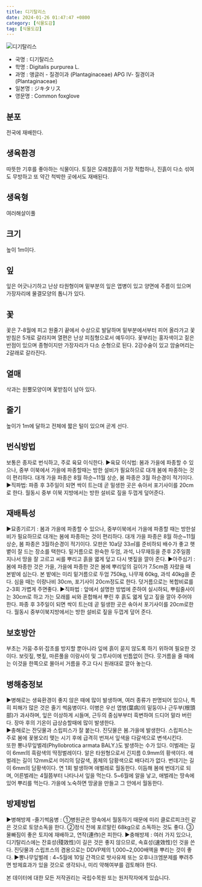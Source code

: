 ```yaml
---
title: 디기탈리스
date: 2024-01-26 01:47:47 +0800
category: [식물도감]
tag: [식물도감]
---
```




![디기탈리스](/fileUpload/plants/basic/Scrophulariaceae/Digitalis/9467/1_th2.JPG)
- 국명 : 디기탈리스
- 학명 : Digitalis purpurea L.
- 과명 : 앵글러 - 질경이과 (Plantaginaceae) APG Ⅳ- 질경이과 (Plantaginaceae)
- 일본명 : ジキタリス
- 영문명 : Common foxglove


## 분포
전국에 재배한다.
## 생육환경
따뜻한 기후를 좋아하는 식물이다. 토질은 모래참흙이 가장 적합하나, 진흙이 다소 섞여도 무방하고 또 약간 척박한 곳에서도 재배된다.
## 생육형
여러해살이풀
## 크기
높이 1m이다.
## 잎
잎은 어긋나기하고 난상 타원형이며 밑부분의 잎은 엽병이 있고 양면에 주름이 있으며 가장자리에 물결모양의 톱니가 있다.
## 꽃
꽃은 7-8월에 피고 원줄기 끝에서 수상으로 발달하며 밑부분에서부터 피어 올라가고 꽃받침은 5개로 갈라지며 열편은 난상 피침형으로서 예두이다. 꽃부리는 홍자색이고 짙은 반점이 있으며 종형이지만 가장자리가 다소 순형으로 된다. 2강수술이 있고 암술머리는 2갈래로 갈라진다.
## 열매
삭과는 원뿔모양이며 꽃받침이 남아 있다.
## 줄기
높이가 1m에 달하고 전체에 짧은 털이 있으며 곧게 선다.
## 번식방법
보통은 종자로 번식하고, 주로 육묘 이식한다.▶육묘 이식법: 봄과 가을에 파종할 수 있으나, 중부 이북에서 가을에 파종할때는 방한 설비가 필요하므로 대개 봄에 파종하는 것이 편리하다. 대개 가을 파종은 8월 하순~11월 상순, 봄 파종은 3월 하순경이 적기이다.▶직파법: 파종 후 3주일이 되면 싹이 트는데 곧 밀생한 곳은 솎아서 포기사이를 20cm로 한다. 월동시 중부 이북 지방에서는 방한 설비로 짚을 두껍게 덮어준다.
## 재배특성
▶묘종기르기 : 봄과 가을에 파종할 수 있으나, 중부이북에서 가을에 파종할 때는 방한설비가 필요하므로 대개는 봄에 파종하는 것이 편리하다. 대개 가을 파종은 8월 하순~11월 상순, 봄 파종은 3월하순경이 적기이다. 모판은 10a당 33㎡를 준비하되 배수가 좋고 햇볕이 잘 드는 장소를 택한다. 밑거름으로 완숙한 두엄, 과석, 나무재등을 준후 2주일쯤 지나서 땅을 잘 고르고 씨를 뿌리고 흙을 엷게 덮고 다시 볏짚을 깔아 준다.▶아주심기 : 봄에 파종한 것은 가을, 가을에 파종한 것은 봄에 뿌리잎의 길이가 7.5cm쯤 자랐을 때 본밭에 심는다. 본 밭에는 미리 밑거름으로 두엄 750kg, 나무재 60kg, 과석 40kg을 준다. 심을 때는 이랑나비 30cm, 포기사이 20cm정도로 한다. 덧거름으로는 복합비료를 2-3회 가볍게 주면좋다.▶직파법 : 앞에서 설명한 방법에 준하여 실시하되, 뿌림줄사이는 30cm로 하고 가는 모래를 씨와 혼합해서 뿌린 후 흙도 엷게 덮고 짚을 깔아 주어야 한다. 파종 후 3주일이 되면 싹이 트는데 곧 밀생한 곳은 솎아서 포기사이를 20cm로한다. 월동시 중부이북지방에서는 방한 설비로 짚을 두껍게 덮어 준다.
## 보호방안
부초는 가뭄·추위·잡초를 방지할 뿐아니라 잎에 흙이 묻지 않도록 하기 위하여 필요한 것이다. 보릿짚, 볏짚, 마른풀을 이랑사이 및 그루사이에 빈틈없이 깐다. 웃거름을 줄 때에는 이것을 한쪽으로 몰아서 거름을 주고 다시 원래대로 깔아 놓는다.
## 병해충정보
▶병해로는 생육환경이 좋지 않은 때에 많이 발생하며, 여러 종류가 판명되어 있으나, 특히 피해가 많은 것은 줄기 썩음병이다.  이병은 우선 엽병(葉病)의 밑둥이나 근두부(根頭部)가 과사하며, 잎은 이상하게 시들며, 근두의 중심부부터 흑변하여 드디어 말라 버린다. 장마 후의 기온이 급상승할때에 많이 발생한다.  ▶충해로는 잔딧물과 스립피스가 잘 붙는다. 진딧물은 봄.가을에 발생한다. 스립피스는 주로 봄에 꽃봉오리 맺는 시기 후에 급격히 번져서 잎색을 다갈색으로 변색시킨다.  또한 뽕나무잎벌레(Phyllobrotica armata BALY.)도 발생하는 수가 있다. 이벌레는 길이 6mm의 흑람색의 딱정벌레이다. 알은 타원형으로서 긴지름 0.9mm의 황색이다. 애벌레는 길이 12mm로서 머리의 담갈색, 몸체의 담황색으로 배다리가 없다. 번데기는 길이 6mm의 담황색이다. 연 1회 발생하며 애벌레로 월동한다. 이듬해 봄에 번데기로 되며, 어른벌레는 4월쯤부터 나타나서 잎을 먹는다. 5~6월에 알을 낳고, 애벌레는 땅속에 있어 뿌리를 먹는다. 가을에 노숙하면 땅굴을 만들고 그 안에서 월동한다.
## 방제방법
▶병해방제 -줄기썩음병 : ①병원균은 땅속에서 월동하기 때문에 미리 클로르피크린 같은 것으로 토양소독을 한다. ②정식 전에 포르말린 68kg으로 소독하는 것도 좋다. ③물빠짐이 좋은 토지에 재배하고, 연작(連作)은 피한다.▶충해방제 : 여러 가지 있으나, 디기탈리스에는 잔효성(殘效性)이 길은 것은 좋지 않으므로, 속효성(速效性)인 것을 쓴다. 진딧물과 스립프스의 겸용으로는 DDVP제의 1,000~2,000배액을 뿌리는 것이 좋다.▶뽕나무잎벌레 : 4~5월에 10일 간격으로 밧사유제 또는 오후나크엠분제를 뿌려주면 방제효과가 있을 것으로 생각되나, 미리 약해여부를 검토해야 한다. 







본 데이터에 대한 모든 저작권리는 국립수목원 또는 원저작자에게 있습니다.
